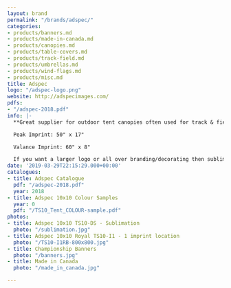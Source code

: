 ```yaml
---
layout: brand
permalink: "/brands/adspec/"
categories:
- products/banners.md
- products/made-in-canada.md
- products/canopies.md
- products/table-covers.md
- products/track-field.md
- products/umbrellas.md
- products/wind-flags.md
- products/misc.md
title: Adspec
logo: "/adspec-logo.png"
website: http://adspecimages.com/
pdfs:
- "/adspec-2018.pdf"
info: |-
  **Great supplier for outdoor tent canopies often used for track & field.**

  Peak Imprint: 50" x 17"

  Valance Imprint: 60" x 8"

  If you want a larger logo or all over branding/decorating then sublimation is the way to go!
date: '2019-03-29T22:15:29.000+00:00'
catalogues:
- title: Adspec Catalogue
  pdf: "/adspec-2018.pdf"
  year: 2018
- title: Adspec 10x10 Colour Samples
  year: 0
  pdf: "/TS10_Tent_COLOUR-sample.pdf"
photos:
- title: Adspec 10x10 TS10-DS - Sublimation
  photo: "/sublimation.jpg"
- title: Adspec 10x10 Royal TS10-I1 - 1 imprint location
  photo: "/TS10-I1RB-800x800.jpg"
- title: Championship Banners
  photo: "/banners.jpg"
- title: Made in Canada
  photo: "/made_in_canada.jpg"

---
```

